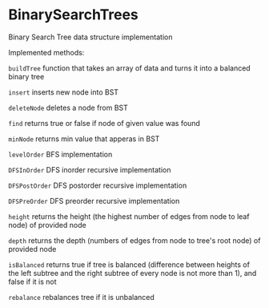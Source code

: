 # BinarySearchTrees

Binary Search Tree data structure implementation


Implemented methods:

`buildTree` function that takes an array of data and turns it into a balanced binary tree  

`insert` inserts new node into BST

`deleteNode` deletes a node from BST

`find` returns true or false if node of given value was found

`minNode` returns min value that apperas in BST

`levelOrder` BFS implementation

`DFSInOrder` DFS inorder recursive implementation

`DFSPostOrder` DFS postorder recursive implementation

`DFSPreOrder` DFS preorder recursive implementation

`height` returns the height (the highest number of edges from node to leaf node) of provided node 

`depth` returns the depth (numbers of edges from node to tree's root node) of provided node 

`isBalanced` returns true if tree is balanced (difference between heights of the left subtree and the right subtree of every node is not more than 1), and false if it is not

 `rebalance` rebalances tree if it is unbalanced
